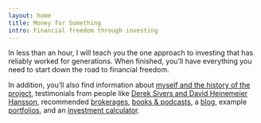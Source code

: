 ```yaml
---
layout: home
title: Money for Something
intro: Financial freedom through investing
---
```


In less than an hour, I will teach you the one approach to investing that has reliably worked for generations. When finished, you’ll have everything you need to start down the road to financial freedom.

In addition, you’ll also find information about [myself and the history of the project](/about/), testimonials from people like [Derek Sivers and David Heinemeier Hansson](/praise/), recommended [brokerages](/brokerages/), [books & podcasts](/books/), a [blog](/blog/), example [portfolios](/portfolios/), and an [investment calculator](/calculator/).